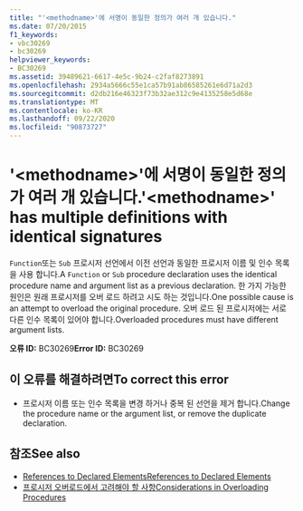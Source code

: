 ```yaml
---
title: "'<methodname>'에 서명이 동일한 정의가 여러 개 있습니다."
ms.date: 07/20/2015
f1_keywords:
- vbc30269
- bc30269
helpviewer_keywords:
- BC30269
ms.assetid: 39489621-6617-4e5c-9b24-c2faf8273891
ms.openlocfilehash: 2934a5666c55e1ca57b91ab86585261e6d71a2d3
ms.sourcegitcommit: d2db216e46323f73b32ae312c9e4135258e5d68e
ms.translationtype: MT
ms.contentlocale: ko-KR
ms.lasthandoff: 09/22/2020
ms.locfileid: "90873727"
---
```

# <a name="methodname-has-multiple-definitions-with-identical-signatures"></a><span data-ttu-id="eeff0-102">'\<methodname>'에 서명이 동일한 정의가 여러 개 있습니다.</span><span class="sxs-lookup"><span data-stu-id="eeff0-102">'\<methodname>' has multiple definitions with identical signatures</span></span>

<span data-ttu-id="eeff0-103">`Function`또는 `Sub` 프로시저 선언에서 이전 선언과 동일한 프로시저 이름 및 인수 목록을 사용 합니다.</span><span class="sxs-lookup"><span data-stu-id="eeff0-103">A `Function` or `Sub` procedure declaration uses the identical procedure name and argument list as a previous declaration.</span></span> <span data-ttu-id="eeff0-104">한 가지 가능한 원인은 원래 프로시저를 오버 로드 하려고 시도 하는 것입니다.</span><span class="sxs-lookup"><span data-stu-id="eeff0-104">One possible cause is an attempt to overload the original procedure.</span></span> <span data-ttu-id="eeff0-105">오버 로드 된 프로시저에는 서로 다른 인수 목록이 있어야 합니다.</span><span class="sxs-lookup"><span data-stu-id="eeff0-105">Overloaded procedures must have different argument lists.</span></span>  
  
 <span data-ttu-id="eeff0-106">**오류 ID:** BC30269</span><span class="sxs-lookup"><span data-stu-id="eeff0-106">**Error ID:** BC30269</span></span>  
  
## <a name="to-correct-this-error"></a><span data-ttu-id="eeff0-107">이 오류를 해결하려면</span><span class="sxs-lookup"><span data-stu-id="eeff0-107">To correct this error</span></span>  
  
- <span data-ttu-id="eeff0-108">프로시저 이름 또는 인수 목록을 변경 하거나 중복 된 선언을 제거 합니다.</span><span class="sxs-lookup"><span data-stu-id="eeff0-108">Change the procedure name or the argument list, or remove the duplicate declaration.</span></span>  
  
## <a name="see-also"></a><span data-ttu-id="eeff0-109">참조</span><span class="sxs-lookup"><span data-stu-id="eeff0-109">See also</span></span>

- [<span data-ttu-id="eeff0-110">References to Declared Elements</span><span class="sxs-lookup"><span data-stu-id="eeff0-110">References to Declared Elements</span></span>](../../programming-guide/language-features/declared-elements/references-to-declared-elements.md)
- [<span data-ttu-id="eeff0-111">프로시저 오버로드에서 고려해야 할 사항</span><span class="sxs-lookup"><span data-stu-id="eeff0-111">Considerations in Overloading Procedures</span></span>](../../programming-guide/language-features/procedures/considerations-in-overloading-procedures.md)
